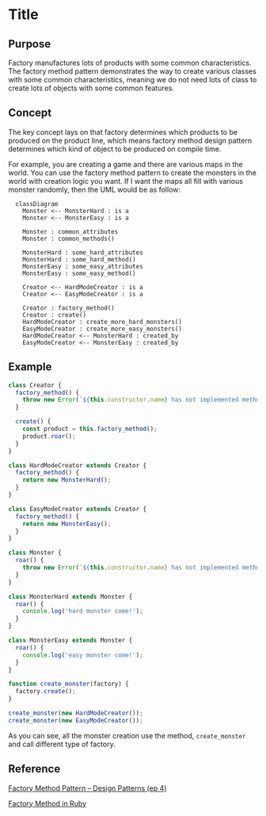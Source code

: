 # Title

## Purpose

Factory manufactures lots of products with some common characteristics. The factory method pattern demonstrates the way to create various classes with some common characteristics, meaning we do not need lots of class to create lots of objects with some common features.

## Concept

The key concept lays on that factory determines which products to be produced on the product line, which means factory method design pattern determines which kind of object to be produced on compile time.

For example, you are creating a game and there are various maps in the world. You can use the factory method pattern to create the monsters in the world with creation logic you want. If I want the maps all fill with various monster randomly, then the UML would be as follow:

```mermaid
  classDiagram
    Monster <-- MonsterHard : is a
    Monster <-- MonsterEasy : is a

    Monster : common_attributes
    Monster : common_methods()

    MonsterHard : some_hard_attributes
    MonsterHard : some_hard_method()
    MonsterEasy : some_easy_attributes
    MonsterEasy : some_easy_method()

    Creator <-- HardModeCreator : is a
    Creator <-- EasyModeCreator : is a

    Creator : factory_method()
    Creator : create()
    HardModeCreator : create_more_hard_monsters()
    EasyModeCreator : create_more_easy_monsters()
    HardModeCreator <-- MonsterHard : created_by
    EasyModeCreator <-- MonsterEasy : created_by
```

## Example

```javascript
class Creator {
  factory_method() {
    throw new Error(`${this.constructor.name} has not implemented method '${this.factory_method.name}'`);
  }

  create() {
    const product = this.factory_method();
    product.roar();
  }
}

class HardModeCreator extends Creator {
  factory_method() {
    return new MonsterHard();
  }
}

class EasyModeCreator extends Creator {
  factory_method() {
    return new MonsterEasy();
  }
}

class Monster {
  roar() {
    throw new Error(`${this.constructor.name} has not implemented method '${this.roar.name}'`);
  }
}

class MonsterHard extends Monster {
  roar() {
    console.log('hard monster come!');
  }
}

class MonsterEasy extends Monster {
  roar() {
    console.log('easy monster come!');
  }
}

function create_monster(factory) {
  factory.create();
}

create_monster(new HardModeCreator());
create_monster(new EasyModeCreator());
```

As you can see, all the monster creation use the method, `create_monster` and call different type of factory.

## Reference

[Factory Method Pattern – Design Patterns (ep 4)](https://www.youtube.com/watch?v=EcFVTgRHJLM&list=PLrhzvIcii6GNjpARdnO4ueTUAVR9eMBpc&index=4)

[Factory Method in Ruby](https://refactoring.guru/design-patterns/factory-method/ruby/example#:~:text=Factory%20method%20is%20a%20creational,constructor%20call%20(%20new%20operator).)

